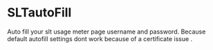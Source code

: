 # SLTautoFill
Auto fill your slt usage meter page username and password. Because default autofill settings dont work because of a certificate issue .
